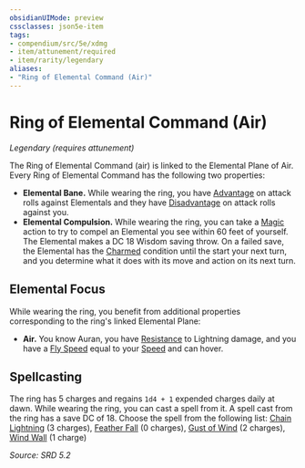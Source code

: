 ```yaml
---
obsidianUIMode: preview
cssclasses: json5e-item
tags:
- compendium/src/5e/xdmg
- item/attunement/required
- item/rarity/legendary
aliases: 
- "Ring of Elemental Command (Air)"
---
```

# Ring of Elemental Command (Air)
*Legendary (requires attunement)*  


The Ring of Elemental Command (air) is linked to the Elemental Plane of Air. Every Ring of Elemental Command has the following two properties:

- **Elemental Bane.** While wearing the ring, you have [Advantage](rules/variant-rules/advantage-xphb.md) on attack rolls against Elementals and they have [Disadvantage](rules/variant-rules/disadvantage-xphb.md) on attack rolls against you.  
- **Elemental Compulsion.** While wearing the ring, you can take a [Magic](rules/actions.md#Magic) action to try to compel an Elemental you see within 60 feet of yourself. The Elemental makes a DC 18 Wisdom saving throw. On a failed save, the Elemental has the [Charmed](rules/conditions.md#Charmed) condition until the start your next turn, and you determine what it does with its move and action on its next turn.  

## Elemental Focus

While wearing the ring, you benefit from additional properties corresponding to the ring's linked Elemental Plane:

- **Air.** You know Auran, you have [Resistance](rules/variant-rules/resistance-xphb.md) to Lightning damage, and you have a [Fly Speed](rules/variant-rules/fly-speed-xphb.md) equal to your [Speed](rules/variant-rules/speed-xphb.md) and can hover.  

## Spellcasting

The ring has 5 charges and regains `1d4 + 1` expended charges daily at dawn. While wearing the ring, you can cast a spell from it. A spell cast from the ring has a save DC of 18. Choose the spell from the following list: [Chain Lightning](compendium/spells/chain-lightning-xphb.md) (3 charges), [Feather Fall](compendium/spells/feather-fall-xphb.md) (0 charges), [Gust of Wind](compendium/spells/gust-of-wind-xphb.md) (2 charges), [Wind Wall](compendium/spells/wind-wall-xphb.md) (1 charge)

*Source: SRD 5.2*